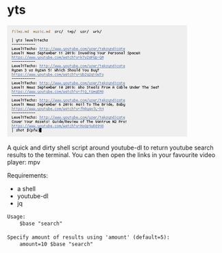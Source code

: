 # yts

![yts](https://github.com/lwilletts/yts/blob/master/example.png)

A quick and dirty shell script around youtube-dl to return youtube search results
to the terminal. You can then open the links in your favourite video player:
mpv

Requirements:

- a shell
- youtube-dl
- jq

```
Usage:
    $base "search"

Specify amount of results using 'amount' (default=5):
    amount=10 $base "search"
```
